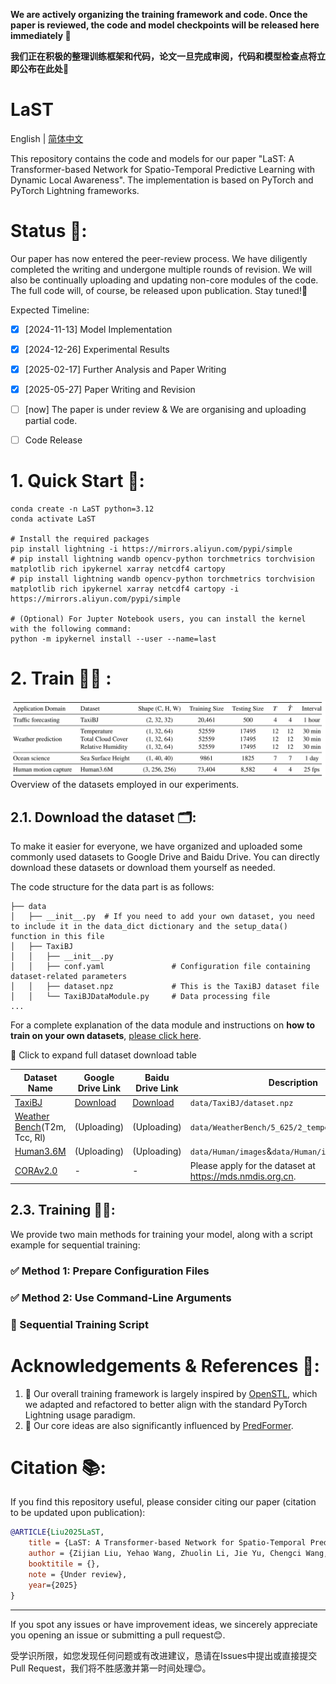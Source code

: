 **We are actively organizing the training framework and code. Once the paper is reviewed, the code and model checkpoints will be released here immediately 🫡**

**我们正在积极的整理训练框架和代码，论文一旦完成审阅，代码和模型检查点将立即公布在此处🫡**

# LaST

English | [简体中文](docs/cn/README_CN.md)

This repository contains the code and models for our paper "LaST: A Transformer-based Network for Spatio-Temporal Predictive Learning with Dynamic Local Awareness". The implementation is based on PyTorch and PyTorch Lightning frameworks.

# Status 🔬:

Our paper has now entered the peer-review process. We have diligently completed the writing and undergone multiple rounds of revision. We will also be continually uploading and updating non-core modules of the code. The full code will, of course, be released upon publication. Stay tuned!🫡

Expected Timeline:
- [x] [2024-11-13] Model Implementation
- [x] [2024-12-26] Experimental Results
- [x] [2025-02-17] Further Analysis and Paper Writing
- [x] [2025-05-27] Paper Writing and Revision
- [ ] [now] The paper is under review & We are organising and uploading partial code.
- [ ] Code Release


# 1. Quick Start 🎇:
```shell
conda create -n LaST python=3.12
conda activate LaST

# Install the required packages
pip install lightning -i https://mirrors.aliyun.com/pypi/simple
# pip install lightning wandb opencv-python torchmetrics torchvision matplotlib rich ipykernel xarray netcdf4 cartopy
# pip install lightning wandb opencv-python torchmetrics torchvision matplotlib rich ipykernel xarray netcdf4 cartopy -i https://mirrors.aliyun.com/pypi/simple

# (Optional) For Jupter Notebook users, you can install the kernel with the following command:
python -m ipykernel install --user --name=last
```




# 2. Train 🏋️‍♂️ :
![](/docs/figs/Table1.jpg)
Overview of the datasets employed in our experiments.


## 2.1. Download the dataset 🗂️:

To make it easier for everyone, we have organized and uploaded some commonly used datasets to Google Drive and Baidu Drive. You can directly download these datasets or download them yourself as needed.

The code structure for the data part is as follows:

```text
├── data
│   ├── __init__.py  # If you need to add your own dataset, you need to include it in the data_dict dictionary and the setup_data() function in this file
│   ├── TaxiBJ
│   │   ├── __init__.py
│   │   ├── conf.yaml               # Configuration file containing dataset-related parameters
│   │   ├── dataset.npz             # This is the TaxiBJ dataset file
│   │   └── TaxiBJDataModule.py     # Data processing file
...
```
For a complete explanation of the data module and instructions on **how to train on your own datasets**, [please click here](docs/en/data.md).


<summary>📂 Click to expand full dataset download table</summary>

| Dataset Name                                                               | Google Drive Link                                                                              | Baidu Drive Link                                                    | Description                                               |
|----------------------------------------------------------------------------|------------------------------------------------------------------------------------------------|---------------------------------------------------------------------|-----------------------------------------------------------|
| [TaxiBJ](https://github.com/TolicWang/DeepST/tree/master/data/TaxiBJ)      | [Download](https://drive.google.com/file/d/1HDN_hF2pOP2JT97kB8VCREIfe5Z22Co-/view?usp=sharing) | [Download](https://pan.baidu.com/s/1VDHPuy61GGwqt05t4NVH8A?pwd=iSHU) | `data/TaxiBJ/dataset.npz`                                 |
| [Weather Bench](https://github.com/pangeo-data/WeatherBench)(T2m, Tcc, Rl) | (Uploading)                                                                                    | (Uploading)                                                                     | `data/WeatherBench/5_625/2_temperature/{xxx}.nc`          |
| [Human3.6M](http://vision.imar.ro/human3.6m/description.php)               |    (Uploading)                                                                                             |  (Uploading)                                                                    | `data/Human/images`&`data/Human/images_txt`               |
| [CORAv2.0](https://mds.nmdis.org.cn/)                                | -                                                                                              | -                                                                   | Please apply for the dataset at https://mds.nmdis.org.cn. |



## 2.3. Training 🏋️‍♂️:
We provide two main methods for training your model, along with a script example for sequential training:

### ✅ Method 1: Prepare Configuration Files


### ✅ Method 2: Use Command-Line Arguments


### 🔁 Sequential Training Script
 




# Acknowledgements & References 🔗:

1. 🫡 Our overall training framework is largely inspired by [OpenSTL](https://github.com/chengtan9907/OpenSTL), which we adapted and refactored to better align with the standard PyTorch Lightning usage paradigm.
2. 🫡 Our core ideas are also significantly influenced by [PredFormer](https://arxiv.org/abs/2410.04733).

# Citation 📚:

If you find this repository useful, please consider citing our paper (citation to be updated upon publication):
```bibtex
@ARTICLE{Liu2025LaST,
    title = {LaST: A Transformer-based Network for Spatio-Temporal Predictive Learning with Dynamic Local Awareness},
    author = {Zijian Liu, Yehao Wang, Zhuolin Li, Jie Yu, Chengci Wang, Zhiyu Liu, Shuai Zhang and Lingyu Xu},
    booktitile = {},
    note = {Under review},
    year={2025}
}
```



---

If you spot any issues or have improvement ideas, we sincerely appreciate you opening an issue or submitting a pull request😊. 

受学识所限，如您发现任何问题或有改进建议，恳请在Issues中提出或直接提交Pull Request，我们将不胜感激并第一时间处理😊。



